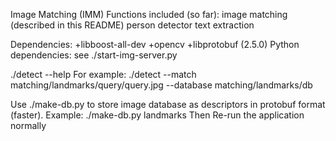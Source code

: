 Image Matching (IMM)
Functions included (so far):
image matching (described in this README)
person detector
text extraction

Dependencies:
+libboost-all-dev
+opencv
+libprotobuf (2.5.0)
Python dependencies:
see ./start-img-server.py

./detect --help
For example:
./detect --match matching/landmarks/query/query.jpg --database matching/landmarks/db

Use ./make-db.py <db name> to store image database as descriptors in protobuf
format (faster).
Example: ./make-db.py landmarks
Then Re-run the application normally
